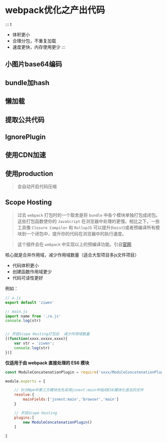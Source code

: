 # webpack优化之产出代码

::: t
- 体积更小
- 合理分包，不重复加载
- 速度更快，内存使用更少
:::

## 小图片base64编码

## bundle加hash

## 懒加载

## 提取公共代码

## IgnorePlugin

## 使用CDN加速

## 使用production

> 会自动开启代码压缩



## Scope Hosting

> 过去 `webpack` 打包时的一个取舍是将 `bundle` 中各个模块单独打包成闭包。这些打包函数使你的 `JavaScript` 在浏览器中处理的更慢。相比之下，一些工具像 `Closure Compiler` 和 `RollupJS` 可以提升(`hoist`)或者预编译所有模块到一个闭包中，提升你的代码在浏览器中的执行速度。

> 这个插件会在 `webpack` 中实现以上的预编译功能。引自[官网](https://www.webpackjs.com/plugins/module-concatenation-plugin/)

核心就是合并作用域，减少作用域数量（适合大型项目多js文件项目）
- 代码体积更小
- 创建函数作用域更少
- 代码可读性更好 


例如：

```js
// a.js
export default 'ziwen'

// main.js
import name from './a.js'
console.log(str)


// 开启Scope Hosting打包后  减少作用域数量
[(function(xxxx,xxxxx,xxxx){
    var str = 'ziwen';
    console.log(str)
})]
```
**仅适用于由 webpack 直接处理的 ES6 模块**
```js
const ModuleConcatenationPlugin = require('xxxx/ModuleConcatenationPlugin')

module.exports = {

    // 针对Npm中第三方模块优先采用jsnext:main中指向ES6模块化语法的文件
    resolve:{
        mainFields:['jsnext:main','browser','main']
    }

    // 开启Scope Hosting
    plugins:[
        new ModuleConcatenationPlugin()
    ]
    
}

```